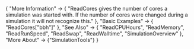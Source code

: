 {
  "More Information" -> {
    "ReadCores gives the number of cores a simulation was started with. If the number of cores were changed during a simulation it will not recognize this."
    },
  "Basic Examples" -> {
    "ReadCores[\"bbh\"]"
    },
  "See Also" -> {
   "ReadCPUHours",
   "ReadMemory",
   "ReadRunSpeed",
   "ReadSwap",
   "ReadWalltime",
   "SimulationOverview"
   },
  "More About" -> {"SimulationTools"}
}

